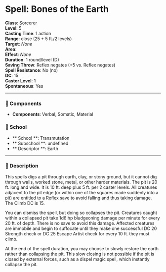 
# Spell: Bones of the Earth
**Class**: Sorcerer  
**Level**: 5  
**Casting Time**: 1 action  
**Range**: close (25 + 5 ft./2 levels)  
**Target**: _None_  
**Area**:   
**Effect**: _None_  
**Duration**: 1 round/level (D)  
**Saving Throw**: Reflex negates (+5 vs. Reflex negates)  
**Spell Resistance**: No (no)  
**DC**: 15  
**Caster Level**: 1  
**Spontaneous**: Yes

---

### 🔮 Components
- **Components**: Verbal, Somatic, Material

### 🏫 School
- ** School **: Transmutation
- ** Subschool **: undefined
- ** Descriptor **: Earth
---

### 📜 Description
This spells digs a pit through earth, clay, or stony ground, but it cannot dig through walls, worked stone, metal, or other harder materials. The pit is 20 ft. long and wide. It is 10 ft. deep plus 5 ft. per 2 caster levels. All creatures adjacent to the pit edge (or within one of the squares made suddenly into a pit) are entitled to a Reflex save to avoid falling and thus taking damage. The Climb DC is 15.

You can dismiss the spell, but doing so collapses the pit. Creatures caught within a collapsed pit take 1d6 hp bludgeoning damage per minute for every 20 ft. of depth. There is no save to avoid this damage. Affected creatures are immobile and begin to suffocate until they make one successful DC 20 Strength check or DC 25 Escape Artist check for every 10 ft. they must climb.

At the end of the spell duration, you may choose to slowly restore the earth rather than collapsing the pit. This slow closing is not possible if the pit is closed by external forces, such as a dispel magic spell, which instantly collapse the pit.
